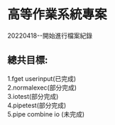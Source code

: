 # 高等作業系統專案
20220418--開始進行檔案紀錄
<h2>總共目標:</h2>
1.fget userinput(已完成)<br>
2.normalexec(部分完成)<br>
3.iotest(部分完成)<br>
4.pipetest(部分完成)<br>
5.pipe combine io (未完成)<br>
